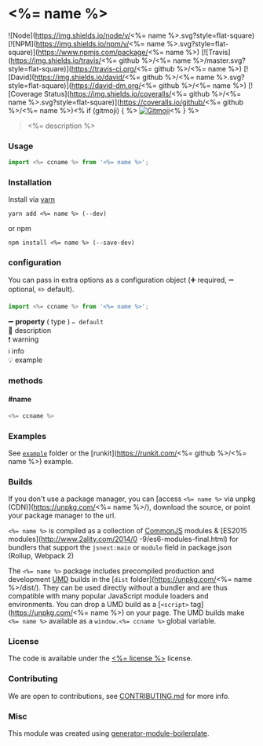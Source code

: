 # <%= name %>

![Node](https://img.shields.io/node/v/<%= name %>.svg?style=flat-square)
[![NPM](https://img.shields.io/npm/v/<%= name %>.svg?style=flat-square)](https://www.npmjs.com/package/<%= name %>)
[![Travis](https://img.shields.io/travis/<%= github %>/<%= name %>/master.svg?style=flat-square)](https://travis-ci.org/<%= github %>/<%= name %>)
[![David](https://img.shields.io/david/<%= github %>/<%= name %>.svg?style=flat-square)](https://david-dm.org/<%= github %>/<%= name %>)
[![Coverage Status](https://img.shields.io/coveralls/<%= github %>/<%= name %>.svg?style=flat-square)](https://coveralls.io/github/<%= github %>/<%= name %>)<% if (gitmoji) { %>
[![Gitmoji](https://img.shields.io/badge/gitmoji-%20😜%20😍-FFDD67.svg?style=flat-square)](https://gitmoji.carloscuesta.me/)<% } %>

> <%= description %>

### Usage

```js
import <%= ccname %> from '<%= name %>';

```

### Installation

Install via [yarn](https://github.com/yarnpkg/yarn)

	yarn add <%= name %> (--dev)

or npm

	npm install <%= name %> (--save-dev)


### configuration

You can pass in extra options as a configuration object (➕ required, ➖ optional, ✏️ default).

```js
import <%= ccname %> from '<%= name %>';

```

➖ **property** ( type ) ` ✏️ default `
<br/> 📝 description
<br/> ❗️ warning
<br/> ℹ️ info
<br/> 💡 example

### methods

#### #name

```js
<%= ccname %>

```

### Examples

See [`example`](example/script.js) folder or the [runkit](https://runkit.com/<%= github %>/<%= name %>) example.

### Builds

If you don't use a package manager, you can [access `<%= name %>` via unpkg (CDN)](https://unpkg.com/<%= name %>/), download the source, or point your package manager to the url.

`<%= name %>` is compiled as a collection of [CommonJS](http://webpack.github.io/docs/commonjs.html) modules & [ES2015 modules](http://www.2ality.com/2014/0
  -9/es6-modules-final.html) for bundlers that support the `jsnext:main` or `module` field in package.json (Rollup, Webpack 2)

The `<%= name %>` package includes precompiled production and development [UMD](https://github.com/umdjs/umd) builds in the [`dist` folder](https://unpkg.com/<%= name %>/dist/). They can be used directly without a bundler and are thus compatible with many popular JavaScript module loaders and environments. You can drop a UMD build as a [`<script>` tag](https://unpkg.com/<%= name %>) on your page. The UMD builds make `<%= name %>` available as a `window.<%= ccname %>` global variable.

### License

The code is available under the [<%= license %>](LICENSE) license.

### Contributing

We are open to contributions, see [CONTRIBUTING.md](CONTRIBUTING.md) for more info.

### Misc

This module was created using [generator-module-boilerplate](https://github.com/duivvv/generator-module-boilerplate).
